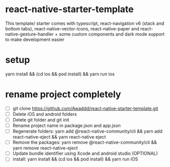 # react-native-starter-template
This template/ starter comes with typescript, react-navigation v6 (stack and bottom tabs), react-native-vector-icons, react-native-paper and react-native-gesture-handler + some custom components and dark mode support to make development easier
# setup
yarn install && (cd ios && pod install) && yarn run ios
# rename project completely
- [ ] git clone https://github.com/Awaddd/react-native-starter-template.git
- [ ] Delete iOS and android folders
- [ ] Delete git folder and git init
- [ ] Rename project name in package.json and app.json
- [ ] Regenerate folders: yarn add @react-native-community/cli && yarn add react-native-eject  && yarn react-native eject
- [ ] Remove the packages: yarn remove @react-native-community/cli && yarn remove react-native-eject
- [ ] Update bundle identifier using Xcode and android studio (OPTIONAL)
- [ ] install: yarn install && (cd ios && pod install) && yarn run iOS
